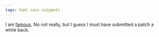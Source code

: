 ```yaml
---
tags: haml sass snippets
---
```


I am [famous](http://nex-3.com/posts/84-haml-sass-2-2-released). No not really, but I guess I must have submitted a patch a while back.
